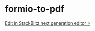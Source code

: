 # formio-to-pdf

[Edit in StackBlitz next generation editor ⚡️](https://stackblitz.com/~/github.com/itstaranarora/formio-to-pdf)